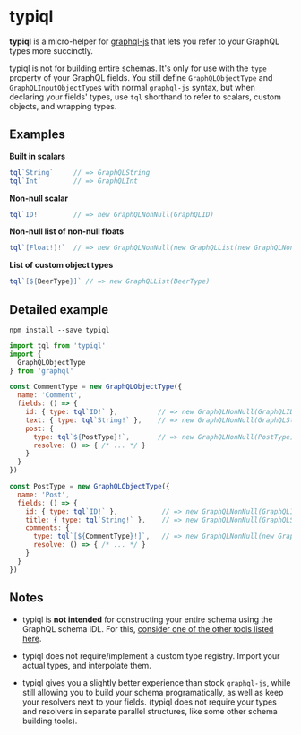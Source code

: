 # typiql

**typiql** is a micro-helper for [graphql-js](https://github.com/graphql/graphql-js) that lets you refer to your GraphQL types more succinctly.

typiql is not for building entire schemas. It's only for use with the `type` property of your GraphQL fields. You still define `GraphQLObjectType` and `GraphQLInputObjectType`s with normal `graphql-js` syntax, but when declaring your fields' types, use `tql` shorthand to refer to scalars, custom objects, and wrapping types.

## Examples

**Built in scalars**

```js
tql`String`     // => GraphQLString
tql`Int`        // => GraphQLInt
```

**Non-null scalar**
```js
tql`ID!`        // => new GraphQLNonNull(GraphQLID)
```

**Non-null list of non-null floats**
```js
tql`[Float!]!`  // => new GraphQLNonNull(new GraphQLList(new GraphQLNonNull(GraphQLFloat)))
```

**List of custom object types**
```js
tql`[${BeerType}]` // => new GraphQLList(BeerType)
```

## Detailed example

```
npm install --save typiql
```

```js
import tql from 'typiql'
import {
  GraphQLObjectType
} from 'graphql'

const CommentType = new GraphQLObjectType({
  name: 'Comment',
  fields: () => {
    id: { type: tql`ID!` },          // => new GraphQLNonNull(GraphQLID)
    text: { type: tql`String!` },    // => new GraphQLNonNull(GraphQLString)
    post: {
      type: tql`${PostType}!`,       // => new GraphQLNonNull(PostType)
      resolve: () => { /* ... */ }
    }
  }
})

const PostType = new GraphQLObjectType({
  name: 'Post',
  fields: () => {
    id: { type: tql`ID!` },           // => new GraphQLNonNull(GraphQLID)
    title: { type: tql`String!` },    // => new GraphQLNonNull(GraphQLString)
    comments: {
      type: tql`[${CommentType}!]`,   // => new GraphQLNonNull(new GraphQLList(CommentType))
      resolve: () => { /* ... */ }
    }
  }
})
```

## Notes

* typiql is **not intended** for constructing your entire schema using the GraphQL schema IDL. For this, [consider one of the other tools listed here](https://github.com/apollostack/graphql-syntax).

* typiql does not require/implement a custom type registry. Import your actual types, and interpolate them.

* typiql gives you a slightly better experience than stock `graphql-js`, while still allowing you to build your schema programatically, as well as keep your resolvers next to your fields. (typiql does not require your types and resolvers in separate parallel structures, like some other schema building tools).
